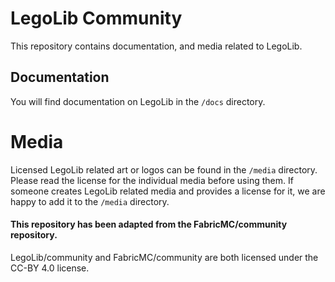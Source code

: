 # LegoLib Community
This repository contains documentation, and media related to LegoLib.

## Documentation
You will find documentation on LegoLib in the `/docs` directory.

# Media
Licensed LegoLib related art or logos can be found in the `/media` directory.
Please read the license for the individual media before using them.
If someone creates LegoLib related media and provides a license for it, we are happy to add it to the `/media` directory.

#### This repository has been adapted from the FabricMC/community repository.
LegoLib/community and FabricMC/community are both licensed under the CC-BY 4.0 license.
